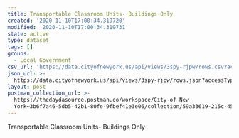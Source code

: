 ```yaml
---
title: Transportable Classroom Units- Buildings Only
created: '2020-11-10T17:00:34.319720'
modified: '2020-11-10T17:00:34.319731'
state: active
type: dataset
tags: []
groups:
  - Local Government
csv_url: 'https://data.cityofnewyork.us/api/views/3spy-rjpw/rows.csv?accessType=DOWNLOAD'
json_url: >-
  https://data.cityofnewyork.us/api/views/3spy-rjpw/rows.json?accessType=DOWNLOAD
layout: post
postman_collection_url: >-
  https://thedaydasource.postman.co/workspace/City-of New
  York~3b6f7a46-5db5-42b1-80fe-9fbef41e3e06/collection/59a33619-215c-45d9-b1de-9baf641638f5
---
```

Transportable Classroom Units- Buildings Only
